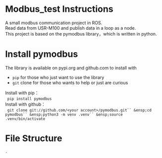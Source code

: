 # Modbus_test  Instructions
A small modbus communication project in ROS.   
Read data from USR-M100 and publish data in a loop as a node.  
This project is based on the pymodbus library，which is written in python.  
# Install pymodbus
The library is available on pypi.org and github.com to install with  
- `pip` for those who just want to use the library  
- `git` clone for those who wants to help or just are curious

Install with pip：  
&ensp;`pip install pymodbus`  
Install with github：  
&ensp;```git clone git://github.com/<your account>/pymodbus.git``
&ensp;cd pymodbus``
&ensp;python3 -m venv .venv``
&ensp;source .venv/bin/activate```  
# File Structure
`.`  

    



